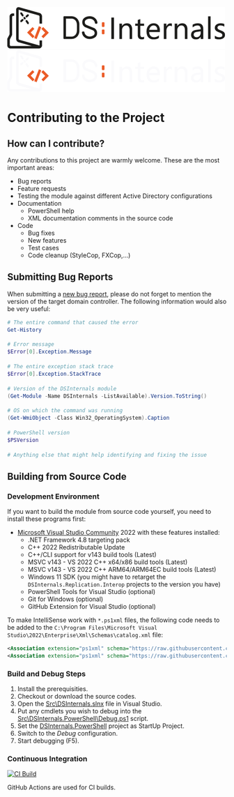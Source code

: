 ![DSInternals Logo](/.github/DSInternals-Dark.png#gh-light-mode-only)
![DSInternals Logo](/.github/DSInternals-Light.png#gh-dark-mode-only)

# Contributing to the Project

## How can I contribute?

Any contributions to this project are warmly welcome. These are the most important areas:
- Bug reports
- Feature requests
- Testing the module against different Active Directory configurations
- Documentation
    * PowerShell help
    * XML documentation comments in the source code
- Code
    * Bug fixes
    * New features
    * Test cases
    * Code cleanup (StyleCop, FXCop,...)

## Submitting Bug Reports

When submitting a [new bug report](https://github.com/MichaelGrafnetter/DSInternals/issues), please do not forget to mention the version of the target domain controller. The following information would also be very useful:

```powershell
# The entire command that caused the error
Get-History

# Error message
$Error[0].Exception.Message

# The entire exception stack trace
$Error[0].Exception.StackTrace

# Version of the DSInternals module
(Get-Module -Name DSInternals -ListAvailable).Version.ToString()

# OS on which the command was running
(Get-WmiObject -Class Win32_OperatingSystem).Caption

# PowerShell version
$PSVersion

# Anything else that might help identifying and fixing the issue
```

## Building from Source Code

### Development Environment

If you want to build the module from source code yourself, you need to install these programs first:
- [Microsoft Visual Studio Community](https://visualstudio.microsoft.com/vs/community/) 2022 with these features installed:
   * .NET Framework 4.8 targeting pack
   * C++ 2022 Redistributable Update
   * C++/CLI support for v143 build tools (Latest)
   * MSVC v143 - VS 2022 C++ x64/x86 build tools (Latest)
   * MSVC v143 - VS 2022 C++ ARM64/ARM64EC build tools (Latest)
   * Windows 11 SDK (you might have to retarget the `DSInternals.Replication.Interop` projects to the version you have)
   * PowerShell Tools for Visual Studio (optional)
   * Git for Windows (optional)
   * GitHub Extension for Visual Studio (optional)

To make IntelliSense work with `*.ps1xml` files, the following code needs to be added to the `C:\Program Files\Microsoft Visual Studio\2022\Enterprise\Xml\Schemas\catalog.xml` file:

```xml
<Association extension="ps1xml" schema="https://raw.githubusercontent.com/PowerShell/PowerShell/master/src/Schemas/Format.xsd" enableValidation="true"/>
<Association extension="ps1xml" schema="https://raw.githubusercontent.com/PowerShell/PowerShell/master/src/Schemas/Types.xsd" enableValidation="true"/>
```

### Build and Debug Steps

1. Install the prerequisities.
2. Checkout or download the source codes.
3. Open the [Src\DSInternals.slnx](/Src/DSInternals.slnx) file in Visual Studio.
2. Put any cmdlets you wish to debug into the [Src\DSInternals.PowerShell\Debug.ps1](/Src/DSInternals.PowerShell/Debug.ps1) script.
3. Set the [DSInternals.PowerShell](/Src/DSInternals.PowerShell/DSInternals.PowerShell.csproj) project as StartUp Project.
4. Switch to the _Debug_ configuration.
5. Start debugging (F5).

### Continuous Integration

[![CI Build](https://github.com/MichaelGrafnetter/DSInternals/actions/workflows/autobuild.yml/badge.svg)](https://github.com/MichaelGrafnetter/DSInternals/actions/workflows/autobuild.yml)

GitHub Actions are used for CI builds.
